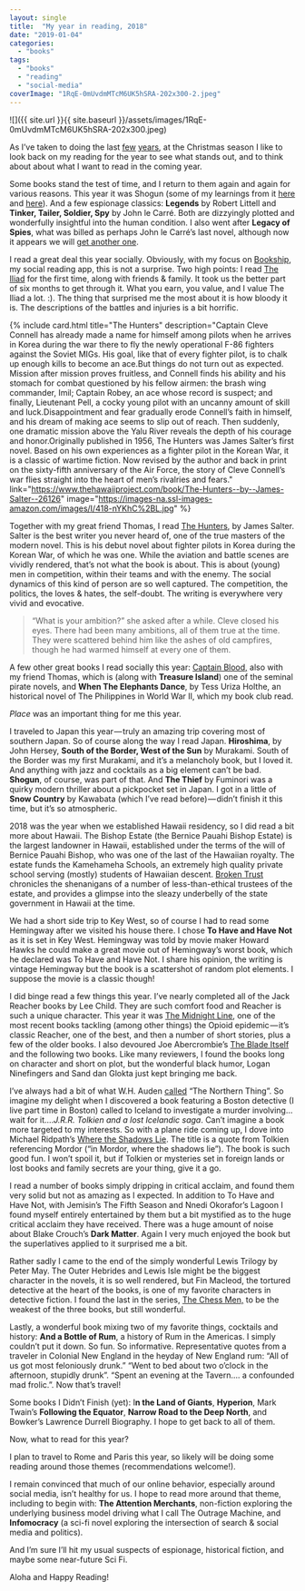 ```yaml
---
layout: single
title:  "My year in reading, 2018"
date: "2019-01-04"
categories: 
  - "books"
tags: 
  - "books"
  - "reading"
  - "social-media"
coverImage: "1RqE-0mUvdmMTcM6UK5hSRA-202x300-2.jpeg"
---
```


![]({{ site.url }}{{ site.baseurl }}/assets/images/1RqE-0mUvdmMTcM6UK5hSRA-202x300.jpeg)

As I’ve taken to doing the last [few](https://medium.com/@thehawaiiproj/my-year-in-reading-2017-fceee46d0f2c) [years](https://medium.com/the-hawaii-project/my-year-in-reading-2016-2c6f0312311), at the Christmas season I like to look back on my reading for the year to see what stands out, and to think about about what I want to read in the coming year.

Some books stand the test of time, and I return to them again and again for various reasons. This year it was Shogun (some of my learnings from it [here](http://www.viking2917.com/its-all-your-fault/) and [here](http://www.viking2917.com/playing-the-long-game/)). And a few espionage classics: **Legends** by Robert Littell and **Tinker, Tailer, Soldier, Spy** by John le Carré. Both are dizzyingly plotted and wonderfully insightful into the human condition. I also went after **Legacy of Spies**, what was billed as perhaps John le Carré’s last novel, although now it appears we will [get another one](https://www.theguardian.com/books/2018/dec/10/john-le-carre-agent-running-in-the-field).

I read a great deal this year socially. Obviously, with my focus on [Bookship](https://www.bookshipapp.com), my social reading app, this is not a surprise. Two high points: I read [The Iliad](https://www.thehawaiiproject.com/book/The-Iliad--by--Homer--23363) for the first time, along with friends & family. It took us the better part of six months to get through it. What you earn, you value, and I value The Iliad a lot. :). The thing that surprised me the most about it is how bloody it is. The descriptions of the battles and injuries is a bit horrific.

{% include card.html
   title="The Hunters"
   description="Captain Cleve Connell has already made a name for himself among pilots when he arrives in Korea during the war there to fly the newly operational F-86 fighters against the Soviet MIGs. His goal, like that of every fighter pilot, is to chalk up enough kills to become an ace.But things do not turn out as expected. Mission after mission proves fruitless, and Connell finds his ability and his stomach for combat questioned by his fellow airmen: the brash wing commander, Imil; Captain Robey, an ace whose record is suspect; and finally, Lieutenant Pell, a cocky young pilot with an uncanny amount of skill and luck.Disappointment and fear gradually erode Connell’s faith in himself, and his dream of making ace seems to slip out of reach. Then suddenly, one dramatic mission above the Yalu River reveals the depth of his courage and honor.Originally published in 1956, The Hunters was James Salter’s first novel. Based on his own experiences as a fighter pilot in the Korean War, it is a classic of wartime fiction. Now revised by the author and back in print on the sixty-fifth anniversary of the Air Force, the story of Cleve Connell’s war flies straight into the heart of men’s rivalries and fears."
   link="https://www.thehawaiiproject.com/book/The-Hunters--by--James-Salter--26126"
   image="https://images-na.ssl-images-amazon.com/images/I/418-nYKhC%2BL.jpg"
%}


Together with my great friend Thomas, I read [The Hunters](https://www.thehawaiiproject.com/book/The-Hunters--by--James-Salter--26126), by James Salter. Salter is the best writer you never heard of, one of the true masters of the modern novel. This is his debut novel about fighter pilots in Korea during the Korean War, of which he was one. While the aviation and battle scenes are vividly rendered, that’s not what the book is about. This is about (young) men in competition, within their teams and with the enemy. The social dynamics of this kind of person are so well captured. The competition, the politics, the loves & hates, the self-doubt. The writing is everywhere very vivid and evocative.

> “What is your ambition?” she asked after a while. Cleve closed his eyes. There had been many ambitions, all of them true at the time. They were scattered behind him like the ashes of old campfires, though he had warmed himself at every one of them.

A few other great books I read socially this year: [Captain Blood,](https://www.thehawaiiproject.com/book/Captain-Blood--by--Rafael-Sabatini--49695) also with my friend Thomas, which is (along with **Treasure Island**) one of the seminal pirate novels, and **When The Elephants Dance**, by Tess Uriza Holthe, an historical novel of The Philippines in World War II, which my book club read.

_Place_ was an important thing for me this year.

I traveled to Japan this year — truly an amazing trip covering most of southern Japan. So of course along the way I read Japan. **Hiroshima**, by John Hersey, **South of the Border, West of the Sun** by Murakami. South of the Border was my first Murakami, and it’s a melancholy book, but I loved it. And anything with jazz and cocktails as a big element can’t be bad. **Shogun**, of course, was part of that. And **The Thief** by Fuminori was a quirky modern thriller about a pickpocket set in Japan. I got in a little of **Snow Country** by Kawabata (which I’ve read before) — didn’t finish it this time, but it’s so atmospheric.

2018 was the year when we established Hawaii residency, so I did read a bit more about Hawaii. The Bishop Estate (the Bernice Pauahi Bishop Estate) is the largest landowner in Hawaii, established under the terms of the will of Bernice Pauahi Bishop, who was one of the last of the Hawaiian royalty. The estate funds the Kamehameha Schools, an extremely high quality private school serving (mostly) students of Hawaiian descent. [Broken Trust](https://www.thehawaiiproject.com/book/Broken-Trust-Greed,-Mismanagement,--Political-Manipulation-at-Americas-Largest-Charitable-Trust-%28Latitude-20-Books%29--by--Samuel-P.-King--53956) chronicles the shenanigans of a number of less-than-ethical trustees of the estate, and provides a glimpse into the sleazy underbelly of the state government in Hawaii at the time.

We had a short side trip to Key West, so of course I had to read some Hemingway after we visited his house there. I chose **To Have and Have Not** as it is set in Key West. Hemingway was told by movie maker Howard Hawks he could make a great movie out of Hemingway’s worst book, which he declared was To Have and Have Not. I share his opinion, the writing is vintage Hemingway but the book is a scattershot of random plot elements. I suppose the movie is a classic though!

I did binge read a few things this year. I’ve nearly completed all of the Jack Reacher books by Lee Child. They are such comfort food and Reacher is such a unique character. This year it was [The Midnight Line](https://www.thehawaiiproject.com/book/The-Midnight-Line-A-Jack-Reacher-Novel--by--Lee-Child--318372), one of the most recent books tackling (among other things) the Opioid epidemic — it’s classic Reacher, one of the best, and then a number of short stories, plus a few of the older books. I also devoured Joe Abercrombie’s [The Blade Itself](https://www.thehawaiiproject.com/book/The-Blade-Itself--by--Joe-Abercrombie--29218) and the following two books. Like many reviewers, I found the books long on character and short on plot, but the wonderful black humor, Logan Ninefingers and Sand dan Glokta just kept bringing me back.

I’ve always had a bit of what W.H. Auden [called](https://www.newyorker.com/books/page-turner/auden-and-elvish) “The Northern Thing”. So imagine my delight when I discovered a book featuring a Boston detective (I live part time in Boston) called to Iceland to investigate a murder involving…wait for it…._J.R.R. Tolkien and a lost Icelandic saga_. Can’t imagine a book more targeted to my interests. So with a plane ride coming up, I dove into Michael Ridpath’s [Where the Shadows Lie](https://www.thehawaiiproject.com/book/Where-the-Shadows-Lie--by--Michael-Ridpath--154538). The title is a quote from Tolkien referencing Mordor (“in Mordor, where the shadows lie”). The book is such good fun. I won’t spoil it, but if Tolkien or mysteries set in foreign lands or lost books and family secrets are your thing, give it a go.

I read a number of books simply dripping in critical acclaim, and found them very solid but not as amazing as I expected. In addition to To Have and Have Not, with Jemisin’s The Fifth Season and Nnedi Okorafor’s Lagoon I found myself entirely entertained by them but a bit mystified as to the huge critical acclaim they have received. There was a huge amount of noise about Blake Crouch’s **Dark Matter**. Again I very much enjoyed the book but the superlatives applied to it surprised me a bit.

Rather sadly I came to the end of the simply wonderful Lewis Trilogy by Peter May. The Outer Hebrides and Lewis Isle might be the biggest character in the novels, it is so well rendered, but Fin Macleod, the tortured detective at the heart of the books, is one of my favorite characters in detective fiction. I found the last in the series, [The Chess Men,](https://www.thehawaiiproject.com/book/The-Chessmen-The-Lewis-Trilogy--by--Peter-May--47935) to be the weakest of the three books, but still wonderful.

Lastly, a wonderful book mixing two of my favorite things, cocktails and history: **And a Bottle of Rum**, a history of Rum in the Americas. I simply couldn’t put it down. So fun. So informative. Representative quotes from a traveler in Colonial New England in the heyday of New England rum: “All of us got most feloniously drunk.” “Went to bed about two o’clock in the afternoon, stupidly drunk”. “Spent an evening at the Tavern…. a confounded mad frolic.”. Now that’s travel!

Some books I Didn’t Finish (yet): I**n the Land of Giants**, **Hyperion**, Mark Twain’s **Following the Equator**, **Narrow Road to the Deep North**, and Bowker’s Lawrence Durrell Biography. I hope to get back to all of them.

Now, what to read for this year?

I plan to travel to Rome and Paris this year, so likely will be doing some reading around those themes (recommendations welcome!).

I remain convinced that much of our online behavior, especially around social media, isn’t healthy for us. I hope to read more around that theme, including to begin with: **The Attention Merchants**, non-fiction exploring the underlying business model driving what I call The Outrage Machine, and **Infomocracy** (a sci-fi novel exploring the intersection of search & social media and politics).

And I’m sure I’ll hit my usual suspects of espionage, historical fiction, and maybe some near-future Sci Fi.

Aloha and Happy Reading!
